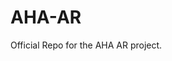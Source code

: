 # AHA-AR


Official Repo for the AHA AR project. 


         
         
         
         
         
         

